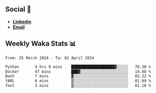 ## Social 🔗

- [**Linkedin**](https://www.linkedin.com/in/trevorward001/)
- **<a href="mailto:trevorward001@gmail.com">Email<a>**

## Weekly Waka Stats 📊
<!--START_SECTION:waka-->

```txt
From: 25 March 2024 - To: 01 April 2024

Python       4 hrs 9 mins    ███████████████████▓░░░░░   78.30 %
Docker       47 mins         ███▓░░░░░░░░░░░░░░░░░░░░░   14.88 %
Bash         7 mins          ▓░░░░░░░░░░░░░░░░░░░░░░░░   02.32 %
YAML         6 mins          ▒░░░░░░░░░░░░░░░░░░░░░░░░   01.99 %
Text         3 mins          ▒░░░░░░░░░░░░░░░░░░░░░░░░   01.10 %
```

<!--END_SECTION:waka-->

<!--

Here are some ideas to get you started:

- 🔭 I’m currently working on (way to add branches committed on)
- 🌱 I’m currently learning Web Frameworks and Machine Learning! (Lisp, JS (react & angular), Python, and __)
- 💬 Ask me about ...
- 📫 How to reach me: 
- 😄 Pronouns: He/Him/His
- ⚡ Fun fact: ...

that-recsys-lab
-->
